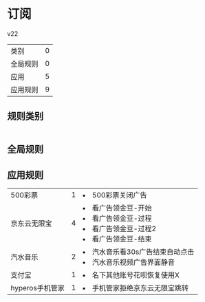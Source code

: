 # 订阅

v22

|||
| - |:-:|
|类别|0|
|全局规则|0|
|应用|5|
|应用规则|9|

## 规则类别

|||
| - |:-:|


## 全局规则



## 应用规则

||||
| - |:-:|-|
|500彩票|1|<li>500彩票关闭广告|
|京东云无限宝|4|<li>看广告领金豆-开始<li>看广告领金豆-过程<li>看广告领金豆-过程2<li>看广告领金豆-结束|
|汽水音乐|2|<li>汽水音乐看30s广告结束自动点击<li>汽水音乐视频广告界面静音|
|支付宝|1|<li>名下其他账号花呗恢复使用X|
|hyperos手机管家|1|<li>手机管家拒绝京东云无限宝跳转|
